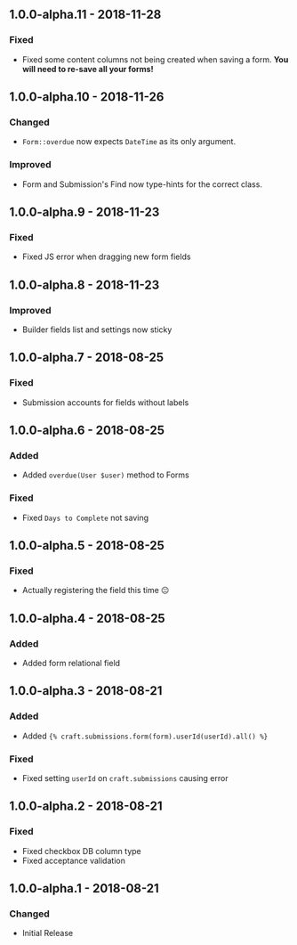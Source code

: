 ## 1.0.0-alpha.11 - 2018-11-28
### Fixed
- Fixed some content columns not being created when saving a form. **You will need to re-save all your forms!**

## 1.0.0-alpha.10 - 2018-11-26
### Changed
- `Form::overdue` now expects `DateTime` as its only argument.

### Improved
- Form and Submission's Find now type-hints for the correct class.

## 1.0.0-alpha.9 - 2018-11-23
### Fixed
- Fixed JS error when dragging new form fields

## 1.0.0-alpha.8 - 2018-11-23
### Improved
- Builder fields list and settings now sticky

## 1.0.0-alpha.7 - 2018-08-25
### Fixed
- Submission accounts for fields without labels

## 1.0.0-alpha.6 - 2018-08-25
### Added
- Added `overdue(User $user)` method to Forms

### Fixed
- Fixed `Days to Complete` not saving

## 1.0.0-alpha.5 - 2018-08-25
### Fixed
- Actually registering the field this time 😐 

## 1.0.0-alpha.4 - 2018-08-25
### Added
- Added form relational field

## 1.0.0-alpha.3 - 2018-08-21
### Added
- Added `{% craft.submissions.form(form).userId(userId).all() %}`

### Fixed
- Fixed setting `userId` on `craft.submissions` causing error

## 1.0.0-alpha.2 - 2018-08-21
### Fixed
- Fixed checkbox DB column type
- Fixed acceptance validation

## 1.0.0-alpha.1 - 2018-08-21
### Changed
- Initial Release
